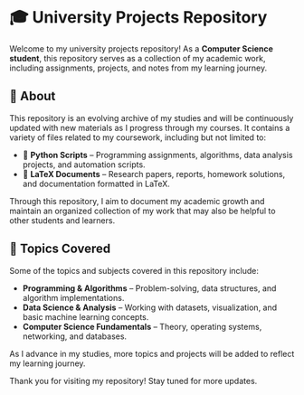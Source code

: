 # 🎓 University Projects Repository  

Welcome to my university projects repository! As a **Computer Science student**, this repository serves as a collection of my academic work, including assignments, projects, and notes from my learning journey.  

## 📌 About  
This repository is an evolving archive of my studies and will be continuously updated with new materials as I progress through my courses. It contains a variety of files related to my coursework, including but not limited to:  

- 🐍 **Python Scripts** – Programming assignments, algorithms, data analysis projects, and automation scripts.  
- 📄 **LaTeX Documents** – Research papers, reports, homework solutions, and documentation formatted in LaTeX.  

Through this repository, I aim to document my academic growth and maintain an organized collection of my work that may also be helpful to other students and learners.  

## 🚀 Topics Covered  
Some of the topics and subjects covered in this repository include:  
- **Programming & Algorithms** – Problem-solving, data structures, and algorithm implementations.  
- **Data Science & Analysis** – Working with datasets, visualization, and basic machine learning concepts.  
- **Computer Science Fundamentals** – Theory, operating systems, networking, and databases.  

As I advance in my studies, more topics and projects will be added to reflect my learning journey.  



Thank you for visiting my repository! Stay tuned for more updates.   
